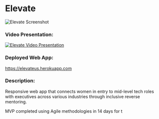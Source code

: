 # Elevate

![Elevate Screenshot](./public/img/screenshot.png)

### Video Presentation:

[![Elevate Video Presentation](https://img.youtube.com/vi/BuI-knrxfHU/0.jpg)](https://www.youtube.com/watch?v=BuI-knrxfHU)

### Deployed Web App:

https://elevateus.herokuapp.com

### Description:

Responsive web app that connects women in entry to mid-level tech roles with executives across various industries through inclusive reverse mentoring.

MVP completed using Agile methodologies in 14 days for t
